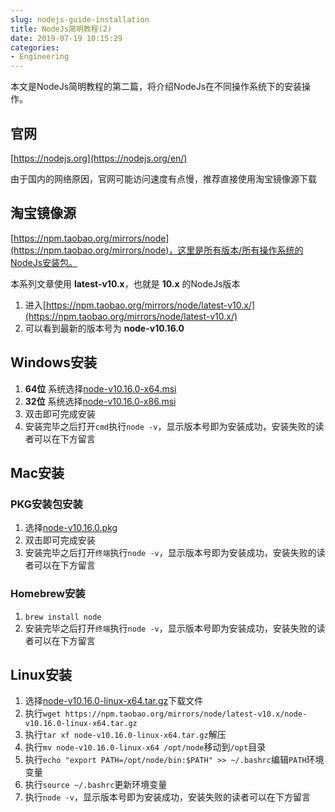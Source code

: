 ```yaml
---
slug: nodejs-guide-installation
title: NodeJs简明教程(2)
date: 2019-07-19 10:15:29
categories:
- Engineering
---
```


本文是NodeJs简明教程的第二篇，将介绍NodeJs在不同操作系统下的安装操作。

## 官网

[https://nodejs.org](https://nodejs.org/en/)

由于国内的网络原因，官网可能访问速度有点慢，推荐直接使用淘宝镜像源下载

## 淘宝镜像源

[https://npm.taobao.org/mirrors/node](https://npm.taobao.org/mirrors/node)，这里是所有版本/所有操作系统的NodeJs安装包。

本系列文章使用 **latest-v10.x**，也就是 **10.x** 的NodeJs版本

1. 进入[https://npm.taobao.org/mirrors/node/latest-v10.x/](https://npm.taobao.org/mirrors/node/latest-v10.x/)
2. 可以看到最新的版本号为 **node-v10.16.0**

## Windows安装

1. **64位** 系统选择[node-v10.16.0-x64.msi](https://npm.taobao.org/mirrors/node/latest-v10.x/node-v10.16.0-x64.msi)
2. **32位** 系统选择[node-v10.16.0-x86.msi](https://npm.taobao.org/mirrors/node/latest-v10.x/node-v10.16.0-x86.msi)
3. 双击即可完成安装
4. 安装完毕之后打开`cmd`执行`node -v`，显示版本号即为安装成功，安装失败的读者可以在下方留言

## Mac安装

### PKG安装包安装

1. 选择[node-v10.16.0.pkg](https://npm.taobao.org/mirrors/node/latest-v10.x/node-v10.16.0.pkg)
2. 双击即可完成安装
3. 安装完毕之后打开`终端`执行`node -v`，显示版本号即为安装成功，安装失败的读者可以在下方留言

### Homebrew安装

1. `brew install node`
2. 安装完毕之后打开`终端`执行`node -v`，显示版本号即为安装成功，安装失败的读者可以在下方留言

## Linux安装

1. 选择[node-v10.16.0-linux-x64.tar.gz](https://npm.taobao.org/mirrors/node/latest-v10.x/node-v10.16.0-linux-x64.tar.gz)下载文件
2. 执行`wget https://npm.taobao.org/mirrors/node/latest-v10.x/node-v10.16.0-linux-x64.tar.gz`
3. 执行`tar xf node-v10.16.0-linux-x64.tar.gz`解压
4. 执行`mv node-v10.16.0-linux-x64 /opt/node`移动到`/opt`目录
5. 执行`echo "export PATH=/opt/node/bin:$PATH" >> ~/.bashrc`编辑`PATH`环境变量
6. 执行`source ~/.bashrc`更新环境变量
7. 执行`node -v`，显示版本号即为安装成功，安装失败的读者可以在下方留言
